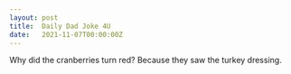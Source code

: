 ```yaml
---
layout: post
title:  Daily Dad Joke 4U
date:   2021-11-07T00:00:00Z
---
```

Why did the cranberries turn red? Because they saw the turkey dressing.
